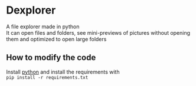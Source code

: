 # Dexplorer
A file explorer made in python  
It can open files and folders, see mini-previews of pictures without opening them and optimized to open large folders
## How to modify the code
Install [python](https://www.python.org) and install the requirements with  
`pip install -r requirements.txt`
